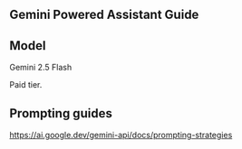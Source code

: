 ## Gemini Powered Assistant Guide

## Model

Gemini 2.5 Flash

Paid tier.

## Prompting guides
https://ai.google.dev/gemini-api/docs/prompting-strategies


